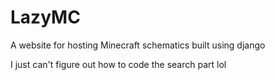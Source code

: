 # LazyMC
A website for hosting Minecraft schematics built using django


I just can't figure out how to code the search part lol
